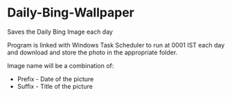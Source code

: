 # Daily-Bing-Wallpaper
Saves the Daily Bing Image each day

Program is linked with Windows Task Scheduler to run at 0001 IST each day and download and store the photo in the appropriate folder.

Image name will be a combination of:
* Prefix - Date of the picture
* Suffix - Title of the picture

